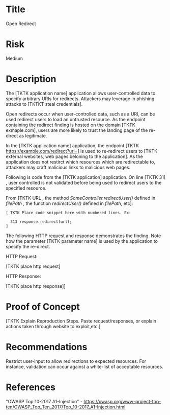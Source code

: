 # Title
Open Redirect

# Risk
Medium

# Description

The [TKTK application name] application allows user-controlled data to specify arbitrary URIs for redirects. Attackers may leverage in phishing attacks to [TKTKT steal credentials].


Open redirects occur when user-controlled data, such as a URI, can be used redirect users to load an untrusted resource. As the endpoint containing the redirect finding is hosted on the domain [TKTK exmaple.com], users are more likely to trust the landing page of the re-direct as legitimate.

In the [TKTK application name] application, the endpoint [TKTK https://example.com/redirect?url=] is used to re-redirect users to [TKTK external websites, web pages beloning to the application]. As the application does not restirct which resources which are redirectable to, attackers may craft malicious links to malicious web pages.

Following is code from the [TKTK application] application. On line [TKTK 31] , user controlled is not validated before being used to redirect users to the specified resource.

From [TKTK  URL , the method *SomeController.redirectUser()* defined in *filePath* , the function *redirectUser()* defined in *filePath*, etc]:
~~~
[ TKTK Place code snippet here with numbered lines. Ex:

  313 response.redirect(url);
]

~~~

The following HTTP request and response demonstrates the finding. Note how the parameter [TKTK parameter name] is used by the application to specify the re-direct.

HTTP Request:

[TKTK place http request] 

HTTP Response:

[TKTK place http response]] 


# Proof of Concept

[TKTK Explain Reproduction Steps. Paste request/responses, or explain actions taken through website to exploit,etc.]


# Recommendations

Restrict user-input to allow redirections to expected resources. For instance, validation can occur against a white-list of acceptable resources.

# References

"OWASP Top 10-2017 A1-Injection" - https://owasp.org/www-project-top-ten/OWASP_Top_Ten_2017/Top_10-2017_A1-Injection.html
